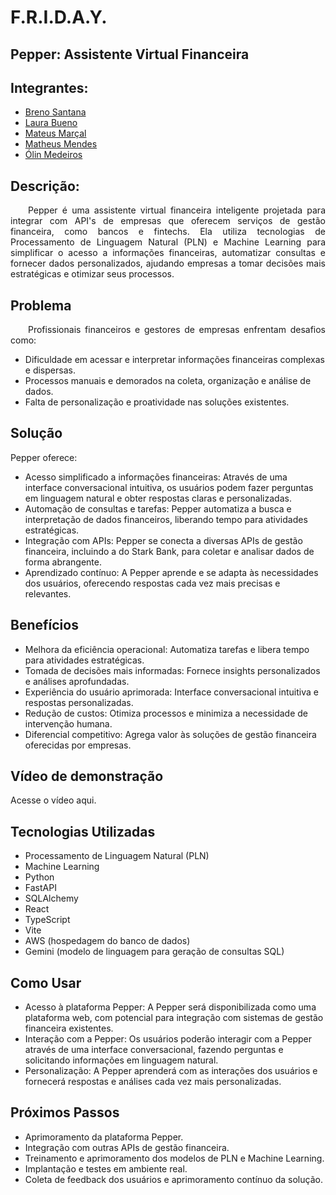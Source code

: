 # F.R.I.D.A.Y.

## Pepper: Assistente Virtual Financeira

## Integrantes:
- <a href="https://www.linkedin.com/in/breno-santana-4a1912228/">Breno Santana</a>
- <a href="https://www.linkedin.com/in/laura-p-bueno/">Laura Bueno</a>
- <a href="https://www.linkedin.com/in/mateus-mar%C3%A7al/">Mateus Marçal</a>
- <a href="https://www.linkedin.com/in/matheusmeendes/">Matheus Mendes</a>
- <a href="https://www.linkedin.com/in/olincosta/">Ólin Medeiros</a>

## Descrição:

<p align="justify"> 
&emsp;&emsp;Pepper é uma assistente virtual financeira inteligente projetada para integrar com API's de empresas que oferecem serviços de gestão financeira, como bancos e fintechs. Ela utiliza tecnologias de Processamento de Linguagem Natural (PLN) e Machine Learning para simplificar o acesso a informações financeiras, automatizar consultas e fornecer dados personalizados, ajudando empresas a tomar decisões mais estratégicas e otimizar seus processos.
</p>

## Problema

<p align="justify"> 
&emsp;&emsp;Profissionais financeiros e gestores de empresas enfrentam desafios como:
</p>

- Dificuldade em acessar e interpretar informações financeiras complexas e dispersas.
- Processos manuais e demorados na coleta, organização e análise de dados.
- Falta de personalização e proatividade nas soluções existentes.

## Solução

Pepper oferece:

- Acesso simplificado a informações financeiras: Através de uma interface conversacional intuitiva, os usuários podem fazer perguntas em linguagem natural e obter respostas claras e personalizadas.
- Automação de consultas e tarefas: Pepper automatiza a busca e interpretação de dados financeiros, liberando tempo para atividades estratégicas.
- Integração com APIs: Pepper se conecta a diversas APIs de gestão financeira, incluindo a do Stark Bank, para coletar e analisar dados de forma abrangente.
- Aprendizado contínuo: A Pepper aprende e se adapta às necessidades dos usuários, oferecendo respostas cada vez mais precisas e relevantes.

## Benefícios

- Melhora da eficiência operacional: Automatiza tarefas e libera tempo para atividades estratégicas.
- Tomada de decisões mais informadas: Fornece insights personalizados e análises aprofundadas.
- Experiência do usuário aprimorada: Interface conversacional intuitiva e respostas personalizadas.
- Redução de custos: Otimiza processos e minimiza a necessidade de intervenção humana.
- Diferencial competitivo: Agrega valor às soluções de gestão financeira oferecidas por empresas.

## Vídeo de demonstração

Acesse o vídeo <a link="https://www.youtube.com/watch?v=DM8twUHmt5M">aqui</a>.

## Tecnologias Utilizadas

- Processamento de Linguagem Natural (PLN)
- Machine Learning
- Python
- FastAPI
- SQLAlchemy
- React
- TypeScript
- Vite
- AWS (hospedagem do banco de dados)
- Gemini (modelo de linguagem para geração de consultas SQL)

## Como Usar

- Acesso à plataforma Pepper: A Pepper será disponibilizada como uma plataforma web, com potencial para integração com sistemas de gestão financeira existentes.
- Interação com a Pepper: Os usuários poderão interagir com a Pepper através de uma interface conversacional, fazendo perguntas e solicitando informações em linguagem natural.
- Personalização: A Pepper aprenderá com as interações dos usuários e fornecerá respostas e análises cada vez mais personalizadas.

## Próximos Passos

- Aprimoramento da plataforma Pepper.
- Integração com outras APIs de gestão financeira.
- Treinamento e aprimoramento dos modelos de PLN e Machine Learning.
- Implantação e testes em ambiente real.
- Coleta de feedback dos usuários e aprimoramento contínuo da solução.

